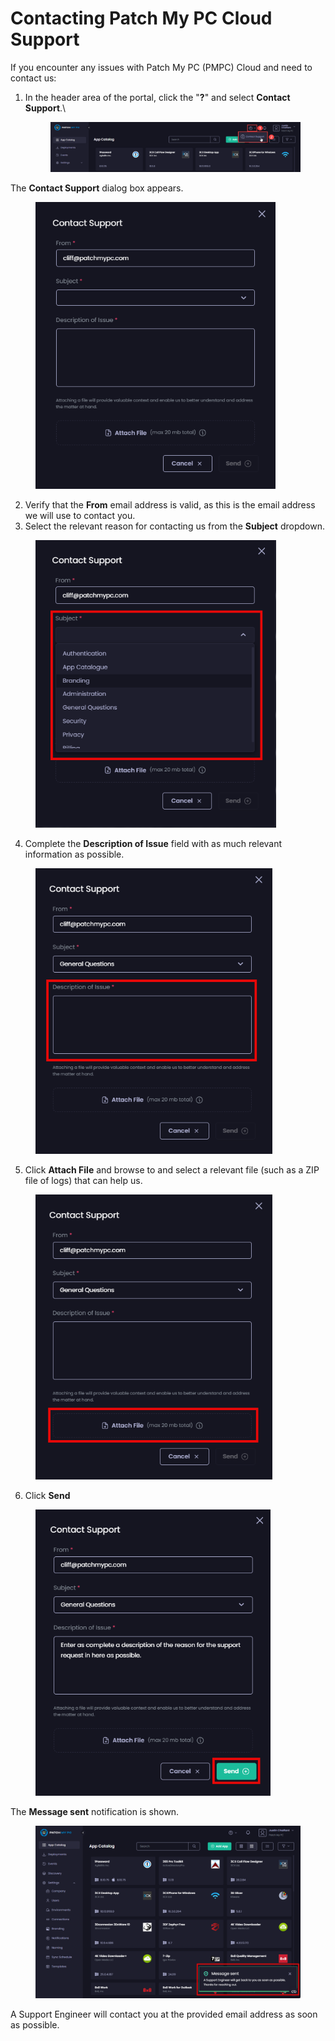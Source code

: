 # Contacting Patch My PC Cloud Support

If you encounter any issues with Patch My PC (PMPC) Cloud and need to contact us:

1.  In the header area of the portal, click the "**?**" and select **Contact Support**.\


    <figure><img src="../_images/gitbook/image%20%28766%29.png" alt="Clicking the question mark and selecting “Contact Support”"><figcaption></figcaption></figure>



The **Contact Support** dialog box appears.

<figure><img src="../_images/gitbook/image%20%28104%29.png" alt="&#x22;Contact Support&#x22; dialog box" width="384"><figcaption></figcaption></figure>

2. Verify that the **From** email address is valid, as this is the email address we will use to contact you.
3. Select the relevant reason for contacting us from the **Subject** dropdown.

<figure><img src="../_images/gitbook/image%20%282565%29.png" alt="&#x22;Subject&#x22; dropdown" width="385"><figcaption></figcaption></figure>

4. Complete the **Description of Issue** field with as much relevant information as possible.

<figure><img src="../_images/gitbook/image%20%28106%29.png" alt="Complete the &#x22;Description&#x22; field" width="379"><figcaption></figcaption></figure>

5. Click **Attach File** and browse to and select a relevant file (such as a ZIP file of logs) that can help us.

<figure><img src="../_images/gitbook/image%20%28107%29.png" alt="Clicking &#x22;Attach File&#x22;" width="379"><figcaption></figcaption></figure>

6. Click **Send**

<figure><img src="../_images/gitbook/image%20%28109%29.png" alt="Clicking &#x22;Send&#x22;" width="376"><figcaption></figcaption></figure>

The **Message sent** notification is shown.

<figure><img src="../_images/gitbook/image%20%28110%29.png" alt="The &#x22;Message sent&#x22; notification is shown" width="563"><figcaption></figcaption></figure>

A Support Engineer will contact you at the provided email address as soon as possible.

